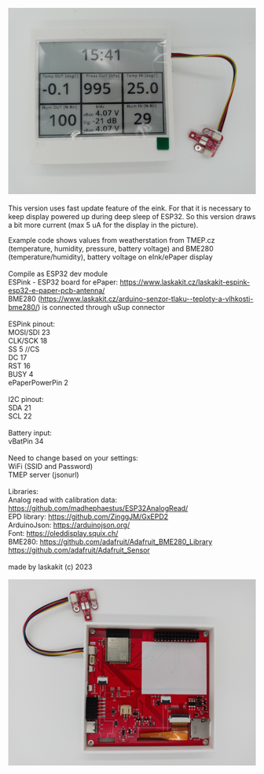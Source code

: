 ![ePaper TOP](https://github.com/LaskaKit/ESPink-42/blob/main/SW/Weatherstation%20info/ESPink-4.2_1.jpg)</br>
</br>
This version uses fast update feature of the eink. For that it is necessary to keep display powered up during deep sleep of ESP32. So this version draws a bit more current (max 5 uA for the display in the picture).

Example code shows values from weatherstation from TMEP.cz (temperature, humidity, pressure, battery voltage) 
and BME280 (temperature/humidity), battery voltage on eInk/ePaper display</br>
</br>
Compile as ESP32 dev module</br>
ESPink - ESP32 board for ePaper: https://www.laskakit.cz/laskakit-espink-esp32-e-paper-pcb-antenna/</br>
BME280 (https://www.laskakit.cz/arduino-senzor-tlaku--teploty-a-vlhkosti-bme280/) is connected through uSup connector </br>
</br>
ESPink pinout:</br>
MOSI/SDI 23</br>
CLK/SCK 18</br>
SS 5 //CS</br>
DC 17 </br>
RST 16  </br>
BUSY 4 </br>
ePaperPowerPin  2</br>
</br>
I2C pinout:</br>
SDA 21</br>
SCL 22</br>
</br>
Battery input:</br>
vBatPin 34</br>
</br>
Need to change based on your settings:</br>
WiFi (SSID and Password)</br>
TMEP server (jsonurl)</br>
</br>
Libraries:</br>
Analog read with calibration data: https://github.com/madhephaestus/ESP32AnalogRead/ </br>
EPD library: https://github.com/ZinggJM/GxEPD2</br>
ArduinoJson: https://arduinojson.org/</br>
Font: https://oleddisplay.squix.ch/ </br>
BME280: https://github.com/adafruit/Adafruit_BME280_Library</br>
https://github.com/adafruit/Adafruit_Sensor</br>
</br>
made by laskakit (c) 2023</br>
</br>
![ePaper TOP](https://github.com/LaskaKit/ESPink-42/blob/main/SW/Weatherstation%20info/ESPink-4.2_2.jpg)</br>

